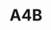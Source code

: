 ---
layout: prologo
menu: false
title: A4B
title-tei: PRÓLOGO
letter: A
number: 2
description: Prólogo A
permalink: /A2/
prev: A4A
next: A5A
---